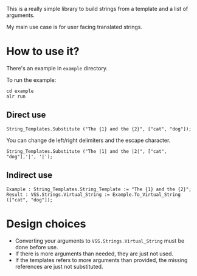 This is a really simple library to build strings from a template and a list
of arguments.

My main use case is for user facing translated strings.

# How to use it?

There's an example in `example` directory.

To run the example:

```
cd example
alr run
```

## Direct use

```
String_Templates.Substitute ("The {1} and the {2}", ["cat", "dog"]);
```

You can change de left/right delimiters and the escape character.

```
String_Templates.Substitute ("The |1| and the |2|", ["cat", "dog"],'|', '|');
```

## Indirect use

```
Example : String_Templates.String_Template := "The {1} and the {2}";
Result : VSS.Strings.Virtual_String := Example.To_Virtual_String (["cat", "dog"]);
```

# Design choices

- Converting your arguments to `VSS.Strings.Virtual_String` must be done before use.
- If there is more arguments than needed, they are just not used.
- If the templates refers to more arguments than provided, the missing references are just not substituted.


